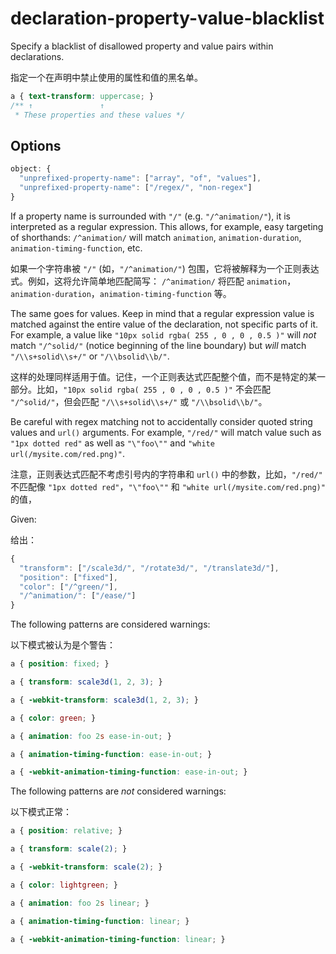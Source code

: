 # declaration-property-value-blacklist

Specify a blacklist of disallowed property and value pairs within declarations.

指定一个在声明中禁止使用的属性和值的黑名单。

```css
a { text-transform: uppercase; }
/** ↑               ↑
 * These properties and these values */
```

## Options

```js
object: {
  "unprefixed-property-name": ["array", "of", "values"],
  "unprefixed-property-name": ["/regex/", "non-regex"]
}
```

If a property name is surrounded with `"/"` (e.g. `"/^animation/"`), it is interpreted as a regular expression. This allows, for example, easy targeting of shorthands: `/^animation/` will match `animation`, `animation-duration`, `animation-timing-function`, etc.

如果一个字符串被 `"/"` (如，`"/^animation/"`) 包围，它将被解释为一个正则表达式。例如，这将允许简单地匹配简写： `/^animation/` 将匹配 `animation`，`animation-duration`，`animation-timing-function` 等。

The same goes for values. Keep in mind that a regular expression value is matched against the entire value of the declaration, not specific parts of it. For example, a value like `"10px solid rgba( 255 , 0 , 0 , 0.5 )"` will *not* match `"/^solid/"` (notice beginning of the line boundary) but *will* match `"/\\s+solid\\s+/"` or `"/\\bsolid\\b/"`.

这样的处理同样适用于值。记住，一个正则表达式匹配整个值，而不是特定的某一部分。比如，`"10px solid rgba( 255 , 0 , 0 , 0.5 )"` 不会匹配 `"/^solid/"`，但会匹配 `"/\\s+solid\\s+/"` 或 `"/\\bsolid\\b/"`。

Be careful with regex matching not to accidentally consider quoted string values and `url()` arguments. For example, `"/red/"` will match value such as `"1px dotted red"` as well as `"\"foo\""` and `"white url(/mysite.com/red.png)"`.

注意，正则表达式匹配不考虑引号内的字符串和 `url()` 中的参数，比如，`"/red/"` 不匹配像 `"1px dotted red"`，`"\"foo\""` 和  `"white url(/mysite.com/red.png)"` 的值，

Given:

给出：

```js
{
  "transform": ["/scale3d/", "/rotate3d/", "/translate3d/"],
  "position": ["fixed"],
  "color": ["/^green/"],
  "/^animation/": ["/ease/"]
}
```

The following patterns are considered warnings:

以下模式被认为是个警告：

```css
a { position: fixed; }
```

```css
a { transform: scale3d(1, 2, 3); }
```

```css
a { -webkit-transform: scale3d(1, 2, 3); }
```

```css
a { color: green; }
```

```css
a { animation: foo 2s ease-in-out; }
```

```css
a { animation-timing-function: ease-in-out; }
```

```css
a { -webkit-animation-timing-function: ease-in-out; }
```

The following patterns are *not* considered warnings:

以下模式正常：

```css
a { position: relative; }
```

```css
a { transform: scale(2); }
```

```css
a { -webkit-transform: scale(2); }
```

```css
a { color: lightgreen; }
```

```css
a { animation: foo 2s linear; }
```

```css
a { animation-timing-function: linear; }
```

```css
a { -webkit-animation-timing-function: linear; }
```
